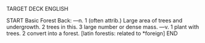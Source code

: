 TARGET DECK
ENGLISH

START
Basic
Forest
Back: —n. 1 (often attrib.) Large area of trees and undergrowth. 2 trees in this. 3 large number or dense mass. —v. 1 plant with trees. 2 convert into a forest. [latin forestis: related to *foreign]
END
